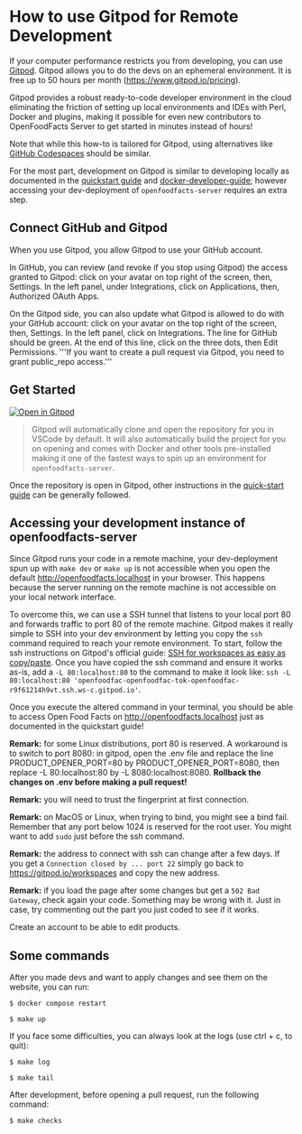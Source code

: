 # How to use Gitpod for Remote Development

If your computer performance restricts you from developing, you can use [Gitpod](https://gitpod.io). 
Gitpod allows you to do the devs on an ephemeral environment. It is free up to
50 hours per month (https://www.gitpod.io/pricing).

Gitpod provides a robust ready-to-code developer environment in the cloud eliminating the friction
of setting up local environments and IDEs with Perl, Docker and plugins, making it possible for even new contributors to
OpenFoodFacts Server to get started in minutes instead of hours!


Note that while this how-to is tailored for Gitpod, using alternatives like [GitHub Codespaces][github-codespaces] should be
similar.

For the most part, development on Gitpod is similar to developing locally as documented
in the [quickstart guide](how-to-quick-start-guide.md)
and [docker-developer-guide](how-to-develop-using-docker.md); however accessing your dev-deployment of
`openfoodfacts-server` requires an extra step.

## Connect GitHub and Gitpod
When you use Gitpod, you allow Gitpod to use your GitHub account.

In GitHub, you can review (and revoke if you stop using Gitpod) the access granted to Gitpod: click on your avatar on top right of the screen, then, Settings. In the left panel, under Integrations, click on Applications, then, Authorized OAuth Apps.

On the Gitpod side, you can also update what Gitpod is allowed to do with your GitHub account: click on your avatar on the top right of the screen, then, Settings. In the left panel, click on Integrations. The line for GitHub should be green. At the end of this line, click on the three dots, then Edit Permissions. '''If you want to create a pull request via Gitpod, you need to grant public_repo access.'''

## Get Started

[![Open in Gitpod](https://gitpod.io/button/open-in-gitpod.svg)](https://gitpod.io/#https://github.com/openfoodfacts/openfoodfacts-server/)
> Gitpod will automatically clone and open the repository for you in VSCode by default. It will also automatically build
> the project for you on opening and comes with Docker and other tools pre-installed making it one of the fastest ways
> to spin up an environment for `openfoodfacts-server`.



Once the repository is open in Gitpod, other instructions in the
[quick-start guide](how-to-quick-start-guide.md) can be generally followed.

## Accessing your development instance of openfoodfacts-server

Since Gitpod runs your code in a remote machine, your dev-deployment spun up with `make dev` or `make up` is not
accessible when you open the default http://openfoodfacts.localhost in your browser. This happens because the server
running on the remote machine is not accessible on your local network interface.

To overcome this, we can use a SSH tunnel that listens to your local port 80 and forwards traffic to port 80
of the remote machine. Gitpod makes it really simple to SSH into your dev environment by letting you copy the `ssh`
command required to reach your remote environment. To start, follow the ssh instructions on Gitpod's official
guide: [SSH for workspaces as easy as copy/paste][gitpod-ssh-guide]. 
Once you have copied the ssh command and ensure it works as-is, add a `-L 80:localhost:80` to the command to make it look like:
`ssh -L 80:localhost:80 'openfoodfac-openfoodfac-tok-openfoodfac-r9f61214h9vt.ssh.ws-c.gitpod.io'`.

Once you execute the altered command in your terminal, you should be able to access Open Food Facts
on http://openfoodfacts.localhost just as documented in the quickstart guide!

[gitpod-ssh-guide]: https://www.gitpod.io/blog/copy-paste-ssh-workspace-access
[github-codespaces]: https://github.com/features/codespaces

**Remark:** for some Linux distributions, port 80 is reserved. A workaround is to switch to port 8080: in gitpod, open the .env file and replace the line PRODUCT_OPENER_PORT=80 by PRODUCT_OPENER_PORT=8080, then replace -L 80:localhost:80 by -L 8080:localhost:8080. **Rollback the changes on .env before making a pull request!**

**Remark:** you will need to trust the fingerprint at first connection. 

**Remark:** on MacOS or Linux, when trying to bind, you might see a bind fail. Remember that any port below 1024 is reserved for the root user. You might want to add `sudo` just before the ssh command.

**Remark:** the address to connect with ssh can change after a few days. If you get a ```Connection closed by ... port 22``` simply go back to https://gitpod.io/workspaces and copy the new address.  

**Remark:** if you load the page after some changes but get a ```502 Bad Gateway```, check again your code. Something may be wrong with it. Just in case, try commenting out the part you just coded to see if it works. 

Create an account to be able to edit products.

## Some commands
After you made devs and want to apply changes and see them on the website, you can run:  
```
$ docker compose restart 
```
```
$ make up  
```

If you face some difficulties, you can always look at the logs (use ctrl + c, to quit):  
```
$ make log  
```
```
$ make tail  
```
After development, before opening a pull request, run the following command:  
```
$ make checks  
```  
